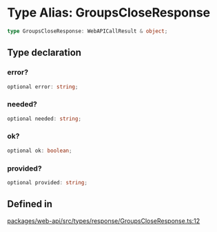 # Type Alias: GroupsCloseResponse

```ts
type GroupsCloseResponse: WebAPICallResult & object;
```

## Type declaration

### error?

```ts
optional error: string;
```

### needed?

```ts
optional needed: string;
```

### ok?

```ts
optional ok: boolean;
```

### provided?

```ts
optional provided: string;
```

## Defined in

[packages/web-api/src/types/response/GroupsCloseResponse.ts:12](https://github.com/slackapi/node-slack-sdk/blob/main/packages/web-api/src/types/response/GroupsCloseResponse.ts#L12)

